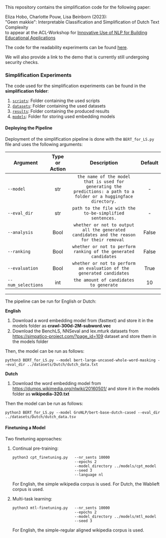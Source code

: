 This repository contains the simplification code for the following paper:

Eliza Hobo, Charlotte Pouw, Lisa Beinborn (2023):<br>
"Geen makkie": Interpretable Classification and Simplification of Dutch Text Complexity <br>
to appear at the ACL-Workshop for [Innovative Use of NLP for Building Educational Applications](https://sig-edu.org/bea/2023)

The code for the readability experiments can be found [here](https://github.com/beinborn/InTeAM). 

We will also provide a link to the demo that is currently still undergoing security checks. 

### Simplification Experiments
The code used for the simplification experiments can be found in the **simplification folder**:
1) [`scripts`](simplification/scripts): Folder containing the used scripts
1) [`datasets`](simplification/datasets): Folder containing the used datasets
1) [`results`](simplification/results): Folder containing the produced results
1) [`models`](simplification/models): Folder for storing used embedding models

#### Deploying the Pipeline
Deployment of the simplification pipeline is done with the ```BERT_for_LS.py``` file and uses the following arguments:

|Argument | Type or Action | Description | Default |
|---|:---:|:---:|:---:|
|`--model`| str| `the name of the model that is used for generating the predictions: a path to a folder or a huggingface directory.`|  -|
|`--eval_dir`| str| `path to the file with the to-be-simplified sentences.`| -|
|`--analysis`| Bool| `whether or not to output all the generated candidates and the reason for their removal `|False|
|`--ranking`| Bool| `whether or not to perform ranking of the generated candidates`|False|
|`--evaluation`| Bool| `whether or not to perform an evaluation of the generated candidates`|True|
|`--num_selections`| int| `the amount of candidates to generate`|10|
---

The pipeline can be run for English or Dutch:

**English**
1) Download a word embedding model from (fasttext) and store it in the models folder as __crawl-300d-2M-subword.vec__
1) Download the BenchLS, NNSeval and lex.mturk datasets from https://simpatico-project.com/?page_id=109 dataset and store them in the models folder

Then, the model can be run as follows:
```
python3 BERT_for_LS.py --model bert-large-uncased-whole-word-masking --eval_dir ../datasets/Dutch/dutch_data.txt 
```

**Dutch**

1) Download the word embedding model from https://dumps.wikimedia.org/nlwiki/20160501/ and store it in the models folder as __wikipedia-320.txt__

Then the model can be run as follows:
```
python3 BERT_for_LS.py --model GroNLP/bert-base-dutch-cased --eval_dir ../datasets/Dutch/dutch_data.tsv
```

#### Finetuning a Model
Two finetuning approaches:

1) Continual pre-training:
   ```
   python3 cpt_finetuning.py   --nr_sents 10000   
                               --epochs 2
                               --model_directory ../models/cpt_model
                               --seed 3
                               --language nl
   ```
   For English, the simple wikipedia corpus is used. 
   For Dutch, the Wablieft corpus is used.
   
1) Multi-task learning:
   ```
   python3 mtl-finetuning.py   --nr_sents 10000   
                               --epochs 2
                               --model_directory ../models/mtl_model
                               --seed 3
   ```
   For English, the simple-regular aligned wikipedia corpus is used.
